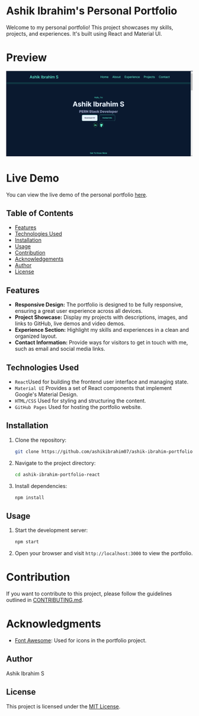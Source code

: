 # Ashik Ibrahim's Personal Portfolio

Welcome to my personal portfolio! This project showcases my skills, projects, and experiences. It's built using React and Material UI.

# Preview

![Portfolio Preview](https://github.com/ashikibrahim07/ashik-ibrahim-portfolio-react/blob/main/Ashik%20Ibrahim%20S%20Portfolio%20Snap.png)

# Live Demo

You can view the live demo of the personal portfolio [here](https://ashikibrahim.netlify.app/).

## Table of Contents

- [Features](#features)
- [Technologies Used](#technologies-used)
- [Installation](#installation)
- [Usage](#usage)
- [Contribution](#contribution)
- [Acknowledgements](#acknowledgements)
- [Author](#author)
- [License](#license)

## Features

- **Responsive Design:** The portfolio is designed to be fully responsive, ensuring a great user experience across all devices.
- **Project Showcase:** Display my projects with descriptions, images, and links to GitHub, live demos and video demos.
- **Experience Section:** Highlight my skills and experiences in a clean and organized layout.
- **Contact Information:** Provide ways for visitors to get in touch with me, such as email and social media links.

## Technologies Used

- `React`Used for building the frontend user interface and managing state.
- `Material UI` Provides a set of React components that implement Google's Material Design.
- `HTML/CSS` Used for styling and structuring the content.
- `GitHub Pages` Used for hosting the portfolio website.

## Installation

1. Clone the repository:

   ```bash
   git clone https://github.com/ashikibrahim07/ashik-ibrahim-portfolio-react.git
   ```

2. Navigate to the project directory:

   ```bash
   cd ashik-ibrahim-portfolio-react
   ```

3. Install dependencies:

   ```bash
   npm install
   ```

## Usage

1. Start the development server:

   ```bash
   npm start
   ```

2. Open your browser and visit `http://localhost:3000` to view the portfolio.

# Contribution

If you want to contribute to this project, please follow the guidelines outlined in [CONTRIBUTING.md](CONTRIBUTING.md).

# Acknowledgments

- [Font Awesome](https://fontawesome.com/): Used for icons in the portfolio project.

## Author

Ashik Ibrahim S

## License

This project is licensed under the [MIT License](LICENSE).
